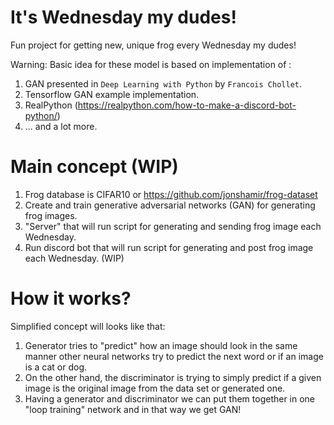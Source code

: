 # It's Wednesday my dudes!
Fun project for getting new, unique frog every Wednesday my dudes!

Warning: Basic idea for these model is based on implementation of :
1. GAN presented in `Deep Learning with Python` by `Francois Chollet`.
2. Tensorflow GAN example implementation.
3. RealPython (https://realpython.com/how-to-make-a-discord-bot-python/)
4. ... and a lot more.

# Main concept (WIP)
1. Frog database is CIFAR10 or https://github.com/jonshamir/frog-dataset
2. Create and train generative adversarial networks (GAN) for generating frog images.
3. "Server" that will run script for generating and sending frog image each Wednesday.
4. Run discord bot that will run script for generating and post frog image each Wednesday. (WIP)

# How it works?
Simplified concept will looks like that:
1. Generator tries to "predict" how an image should look in the same manner other neural networks try to predict the next word or if an image is a cat or dog. 
2. On the other hand, the discriminator is trying to simply predict if a given image is the original image from the data set or generated one.
3. Having a generator and discriminator we can put them together in one "loop training" network and in that way we get GAN!
